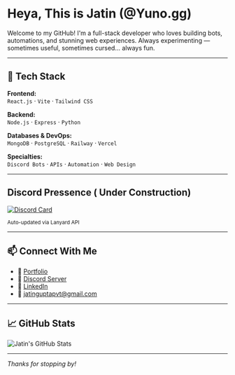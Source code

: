 # Heya, This is Jatin (@Yuno.gg)

Welcome to my GitHub! I'm a full-stack developer who loves building bots, automations, and stunning web experiences. Always experimenting — sometimes useful, sometimes cursed... always fun.

---

## 🚀 Tech Stack

**Frontend:**  
`React.js` · `Vite` · `Tailwind CSS`

**Backend:**  
`Node.js` · `Express` · `Python`

**Databases & DevOps:**  
`MongoDB` · `PostgreSQL` · `Railway` · `Vercel`

**Specialties:**  
`Discord Bots` · `APIs` · `Automation` · `Web Design`

---

## Discord Pressence ( Under Construction)

[![Discord Card](https://discord-card-eight.vercel.app/api/card)](https://discord.com/users/1102123627438153738)

<sub>Auto-updated via Lanyard API</sub>

---

## 📫 Connect With Me

- 🎨 [Portfolio ](https://www.behance.net/xdemongraphicz)  
- 💬 [Discord Server](https://discord.gg/svm7yjkeBp)  
- 💼 [LinkedIn](https://www.linkedin.com/in/jatin-gupta-34b5b7226/)  
- 📩 jatinguptapvt@gmail.com

---

## 📈 GitHub Stats

![Jatin's GitHub Stats](https://github-readme-stats.vercel.app/api?username=jatinxoxo&show_icons=true&theme=tokyonight)

---

_Thanks for stopping by!_
